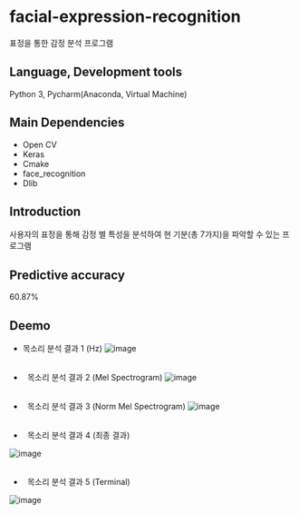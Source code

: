 # facial-expression-recognition
표정을 통한 감정 분석 프로그램

## Language, Development tools
Python 3, Pycharm(Anaconda, Virtual Machine)

## Main Dependencies
- Open CV
- Keras
- Cmake
- face_recognition
- Dlib

## Introduction
사용자의 표정을 통해 감정 별 특성을 분석하여 현 기분(총 7가지)을 파악할 수 있는 프로그램

##  Predictive accuracy
60.87%

## Deemo
- 목소리 분석 결과 1 (Hz)
![image](https://user-images.githubusercontent.com/93585651/145567927-eb663266-e7bf-44eb-9a9c-b244781f7703.png)
<br /><br />


- &nbsp;&nbsp;목소리 분석 결과 2 (Mel Spectrogram)
![image](https://user-images.githubusercontent.com/93585651/145568081-67058c91-ae82-46fb-a2c4-93d48a04075e.png)
<br /><br />

- &nbsp;&nbsp;목소리 분석 결과 3 (Norm Mel Spectrogram)
![image](https://user-images.githubusercontent.com/93585651/145568216-4f634b0a-84f2-45e8-8d73-3e49abfb6324.png)
<br /><br />


- &nbsp;&nbsp;목소리 분석 결과 4 (최종 결과)

![image](https://user-images.githubusercontent.com/93585651/145568630-3e34293c-900e-4ae1-8ba9-c3bbe4d731c9.png)
<br /><br />


- &nbsp;&nbsp;목소리 분석 결과 5 (Terminal)

![image](https://user-images.githubusercontent.com/93585651/145568689-c1382364-a446-4246-9f84-53734b2c60c5.png)
